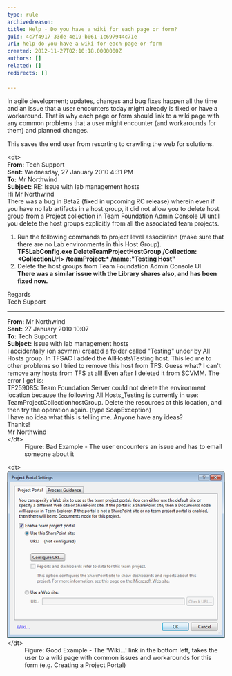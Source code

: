 ```yaml
---
type: rule
archivedreason: 
title: Help - Do you have a wiki for each page or form?
guid: 4c7f4917-33de-4e19-b061-1c697944c71e
uri: help-do-you-have-a-wiki-for-each-page-or-form
created: 2012-11-27T02:10:18.0000000Z
authors: []
related: []
redirects: []

---
```


In agile development; updates, changes and bug fixes happen all the time and an issue that a user encounters today might already is fixed or have a workaround. That is why each page or form should link to a wiki page with any common problems that a user might encounter (and workarounds for them) and planned changes.

<!--endintro-->

This saves the end user from resorting to crawling the web for solutions.
<dl class="bad">&lt;dt&gt;<div> <strong>From:</strong> Tech Support<br> <strong>Sent:</strong> Wednesday, 27 January 2010 4:31 PM<br> <strong>To:</strong> Mr Northwind<br> <strong>Subject:</strong> RE: Issue with lab management hosts</div>
<div>Hi Mr Northwind</div>
<div>There was a bug in Beta2 (fixed in upcoming RC release) wherein even if you have no lab artifacts in a host group, it did not allow you to delete host group from a Project collection in Team Foundation Admin Console UI until you delete the host groups explicitly from all the associated team projects. </div>
<ol><li><div>Run the following commands to project level association (make sure that there are no Lab environments in this Host Group).</div>
<div> <strong>TFSLabConfig.exe DeleteTeamProjectHostGroup /Collection:&lt;CollectionUrl&gt; /teamProject:* /name:"Testing Host"</strong> </div></li>
<li><div>Delete the host groups from Team Foundation Admin Console UI</div>
<div> <strong>There was a similar issue with the Library shares also, and has been fixed now.</strong> </div></li></ol>
<div>Regards<br>Tech Support</div>
<hr>
<div> <strong>From:</strong> Mr Northwind<br> <strong>Sent:</strong> 27 January 2010 10:07<br> <strong>To:</strong> Tech Support<br> <strong>Subject:</strong> Issue with lab management hosts</div>
<div>I accidentally (on scvmm) created a folder called "Testing" under by All Hosts group. In TFSAC I added the AllHosts\Testing host. This led me to other problems so I tried to remove this host from TFS. Guess what? I can't remove any hosts from TFS at all! Even after I deleted it from SCVMM. The error I get is: </div>
<div>TF259085: Team Foundation Server could not delete the environment location because the following All Hosts_Testing is currently in use: TeamProjectCollectionhostGroup. Delete the resources at this location, and then try the operation again. (type SoapException)</div>
<div>I have no idea what this is telling me. Anyone have any ideas?</div>
<div>Thanks!<br>Mr Northwind</div>&lt;/dt&gt;
<dd>Figure: Bad Example - The user encounters an issue and has to email someone about it </dd></dl><dl class="goodImage">&lt;dt&gt;<img src="../../assets/InterfacesWiki.png" alt="">&lt;/dt&gt;
<dd>Figure: Good Example - The 'Wiki...' link in the bottom left, takes the user to a wiki page with common issues and workarounds for this form (e.g. Creating a Project Portal) </dd></dl>
